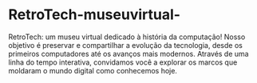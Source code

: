 # RetroTech-museuvirtual-
 RetroTech: um museu virtual dedicado à história da computação!  Nosso objetivo é preservar e compartilhar a evolução da tecnologia, desde os primeiros computadores até os avanços mais modernos. Através de uma linha do tempo interativa, convidamos você a explorar os marcos que moldaram o mundo digital como conhecemos hoje.

